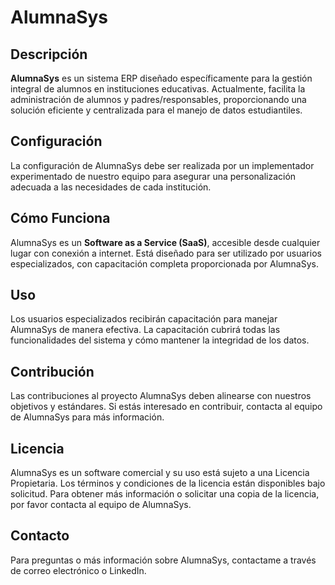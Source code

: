 # AlumnaSys

## Descripción
**AlumnaSys** es un sistema ERP diseñado específicamente para la gestión integral de alumnos en instituciones educativas. Actualmente, facilita la administración de alumnos y padres/responsables, proporcionando una solución eficiente y centralizada para el manejo de datos estudiantiles.

## Configuración
La configuración de AlumnaSys debe ser realizada por un implementador experimentado de nuestro equipo para asegurar una personalización adecuada a las necesidades de cada institución.

## Cómo Funciona
AlumnaSys es un **Software as a Service (SaaS)**, accesible desde cualquier lugar con conexión a internet. Está diseñado para ser utilizado por usuarios especializados, con capacitación completa proporcionada por AlumnaSys.

## Uso
Los usuarios especializados recibirán capacitación para manejar AlumnaSys de manera efectiva. La capacitación cubrirá todas las funcionalidades del sistema y cómo mantener la integridad de los datos.

## Contribución
Las contribuciones al proyecto AlumnaSys deben alinearse con nuestros objetivos y estándares. Si estás interesado en contribuir, contacta al equipo de AlumnaSys para más información.

## Licencia
AlumnaSys es un software comercial y su uso está sujeto a una Licencia Propietaria. Los términos y condiciones de la licencia están disponibles bajo solicitud. Para obtener más información o solicitar una copia de la licencia, por favor contacta al equipo de AlumnaSys.

## Contacto
Para preguntas o más información sobre AlumnaSys, contactame a través de correo electrónico o LinkedIn.
